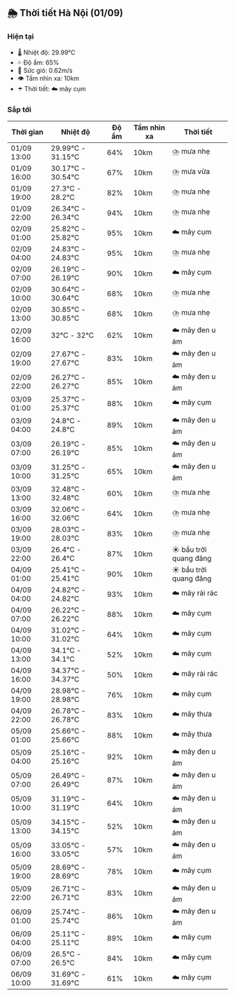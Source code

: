 ## 🌦️ Thời tiết Hà Nội (01/09)

### Hiện tại

- 🌡️ Nhiệt độ: 29.99℃
- 💦 Độ ẩm: 65%
- 💨 Sức gió: 0.62m/s
- 👁️ Tầm nhìn xa: 10km
- ☂️ Thời tiết: ☁️ mây cụm

### Sắp tới

| Thời gian | Nhiệt độ | Độ ẩm | Tầm nhìn xa | Thời tiết |
| --- | --- | --- | --- | --- |
| 01/09 13:00 | 29.99℃ - 31.15℃ | 64% | 10km | ⛈️ mưa nhẹ |
| 01/09 16:00 | 30.17℃ - 30.54℃ | 67% | 10km | ⛈️ mưa vừa |
| 01/09 19:00 | 27.3℃ - 28.2℃ | 82% | 10km | ⛈️ mưa nhẹ |
| 01/09 22:00 | 26.34℃ - 26.34℃ | 94% | 10km | ⛈️ mưa nhẹ |
| 02/09 01:00 | 25.82℃ - 25.82℃ | 95% | 10km | ☁️ mây cụm |
| 02/09 04:00 | 24.83℃ - 24.83℃ | 95% | 10km | ⛈️ mưa nhẹ |
| 02/09 07:00 | 26.19℃ - 26.19℃ | 90% | 10km | ☁️ mây cụm |
| 02/09 10:00 | 30.64℃ - 30.64℃ | 68% | 10km | ⛈️ mưa nhẹ |
| 02/09 13:00 | 30.85℃ - 30.85℃ | 68% | 10km | ⛈️ mưa nhẹ |
| 02/09 16:00 | 32℃ - 32℃ | 62% | 10km | ☁️ mây đen u ám |
| 02/09 19:00 | 27.67℃ - 27.67℃ | 83% | 10km | ☁️ mây đen u ám |
| 02/09 22:00 | 26.27℃ - 26.27℃ | 85% | 10km | ☁️ mây đen u ám |
| 03/09 01:00 | 25.37℃ - 25.37℃ | 88% | 10km | ☁️ mây cụm |
| 03/09 04:00 | 24.8℃ - 24.8℃ | 89% | 10km | ☁️ mây đen u ám |
| 03/09 07:00 | 26.19℃ - 26.19℃ | 85% | 10km | ☁️ mây đen u ám |
| 03/09 10:00 | 31.25℃ - 31.25℃ | 65% | 10km | ☁️ mây đen u ám |
| 03/09 13:00 | 32.48℃ - 32.48℃ | 60% | 10km | ⛈️ mưa nhẹ |
| 03/09 16:00 | 32.06℃ - 32.06℃ | 64% | 10km | ⛈️ mưa nhẹ |
| 03/09 19:00 | 28.03℃ - 28.03℃ | 83% | 10km | ⛈️ mưa nhẹ |
| 03/09 22:00 | 26.4℃ - 26.4℃ | 87% | 10km | ☀️ bầu trời quang đãng |
| 04/09 01:00 | 25.41℃ - 25.41℃ | 90% | 10km | ☀️ bầu trời quang đãng |
| 04/09 04:00 | 24.82℃ - 24.82℃ | 93% | 10km | ☁️ mây rải rác |
| 04/09 07:00 | 26.22℃ - 26.22℃ | 88% | 10km | ☁️ mây cụm |
| 04/09 10:00 | 31.02℃ - 31.02℃ | 64% | 10km | ☁️ mây cụm |
| 04/09 13:00 | 34.1℃ - 34.1℃ | 52% | 10km | ☁️ mây cụm |
| 04/09 16:00 | 34.37℃ - 34.37℃ | 50% | 10km | ☁️ mây rải rác |
| 04/09 19:00 | 28.98℃ - 28.98℃ | 76% | 10km | ☁️ mây cụm |
| 04/09 22:00 | 26.78℃ - 26.78℃ | 83% | 10km | ☁️ mây thưa |
| 05/09 01:00 | 25.66℃ - 25.66℃ | 88% | 10km | ☁️ mây thưa |
| 05/09 04:00 | 25.16℃ - 25.16℃ | 92% | 10km | ☁️ mây đen u ám |
| 05/09 07:00 | 26.49℃ - 26.49℃ | 87% | 10km | ☁️ mây đen u ám |
| 05/09 10:00 | 31.19℃ - 31.19℃ | 64% | 10km | ☁️ mây đen u ám |
| 05/09 13:00 | 34.15℃ - 34.15℃ | 52% | 10km | ☁️ mây đen u ám |
| 05/09 16:00 | 33.05℃ - 33.05℃ | 57% | 10km | ☁️ mây đen u ám |
| 05/09 19:00 | 28.69℃ - 28.69℃ | 78% | 10km | ☁️ mây cụm |
| 05/09 22:00 | 26.71℃ - 26.71℃ | 83% | 10km | ☁️ mây đen u ám |
| 06/09 01:00 | 25.74℃ - 25.74℃ | 86% | 10km | ☁️ mây đen u ám |
| 06/09 04:00 | 25.11℃ - 25.11℃ | 89% | 10km | ☁️ mây cụm |
| 06/09 07:00 | 26.5℃ - 26.5℃ | 84% | 10km | ☁️ mây cụm |
| 06/09 10:00 | 31.69℃ - 31.69℃ | 61% | 10km | ☁️ mây cụm |
